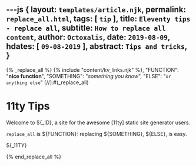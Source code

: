 ---js
{
  layout:    `templates/article.njk`,
  permalink: `replace_all.html`,
  tags:      [ `tip` ],
  title:     `Eleventy tips - replace all`,
  subtitle:  `How to replace all content`,
  author:    `Octoxalis`,
  date:      `2019-08-09`,
  hdates:     [ `09-08-2019` ],
  abstract:  `Tips and tricks`,
}
---
[comment]: # (======== Post ========)
{% _replace_all %}
    {% include "content/kv_links.njk" %},
    "FUNCTION": "**nice function**",
    "SOMETHING": "_something you know_",
    "ELSE": "```or anything else```"
[//]:#(_replace_all)
# 11ty Tips

Welcome to ${_ID}, a site for the awesome [11ty] static site generator users.

```replace_all``` is ${FUNCTION}:
replacing ${SOMETHING}, ${ELSE}, is easy.

[comment]: # (======== Links ========)
${_11TY}

{% end_replace_all %}
